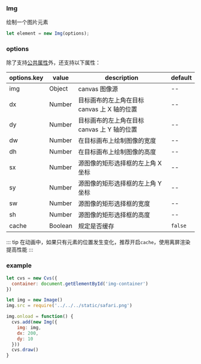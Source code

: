 ### Img

绘制一个图片元素

```js
let element = new Img(options);
```

### options

除了支持[公共属性](/docs/element.html#options)外，还支持以下属性：

| options.key | value   | description                                 | default |
| ----------- | ------- | ------------------------------------------- | ------- |
| img         | Object  | canvas 图像源                               | --      |
| dx          | Number  | 目标画布的左上角在目标 canvas 上 X 轴的位置 | --      |
| dy          | Number  | 目标画布的左上角在目标 canvas 上 Y 轴的位置 | --      |
| dw          | Number  | 在目标画布上绘制图像的宽度                  | --      |
| dh          | Number  | 在目标画布上绘制图像的高度                  | --      |
| sx          | Number  | 源图像的矩形选择框的左上角 X 坐标           | --      |
| sy          | Number  | 源图像的矩形选择框的左上角 Y 坐标           | --      |
| sw          | Number  | 源图像的矩形选择框的宽度                    | --      |
| sh          | Number  | 源图像的矩形选择框的高度                    | --      |
| cache       | Boolean | 规定是否缓存                                | `false` |

::: tip
在动画中，如果只有元素的位置发生变化，推荐开启`cache`，使用离屏渲染提高性能
:::

### example

```js
let cvs = new Cvs({
  container: document.getElementById('img-container')
})

let img = new Image()
img.src = require('../../../static/safari.png')

img.onload = function() {
  cvs.add(new Img({
    img: img,
    dx: 200,
    dy: 10
  }))
  cvs.draw()
}
```
<c-img></c-img>